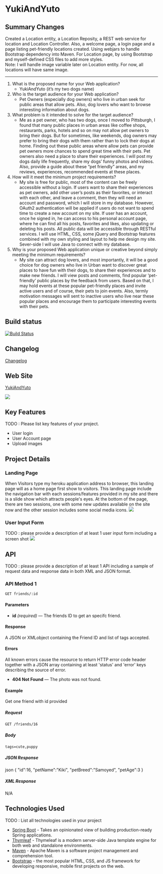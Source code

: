 # YukiAndYuto

## Summary Changes
  Created a Location entity, a Location Reposity, a REST web service for location and Location Controller. Also, a welcome page, a login page and a page listing pet-friendly locations created. Using webjars to handle Bootstrap dependency into Maven. For Location page, by using Bootstrap and myself-defined CSS files to add more styles.   
 Note: I will handle image variable later on Location entity. For now, all locations will have same image. 
 
___


1. What is the proposed name for your Web application?
    * YukiAndYuto  (it’s my two dogs name)
2. Who is the target audience for your Web application?
    * Pet Owners (especially dog owners) who live in urban seek for public areas that allow pets. Also, dog lovers who want to browse interesting information about dogs.  
3. What problem is it intended to solve for the target audience?
    * Me as a pet owner, who has two dogs, once I moved to Pittsburgh, I found that many public places in urban areas like coffee shops, restaurants, parks, hotels and so on may not allow pet owners to bring their dogs. But for sometimes, like weekends, dog owners may prefer to bring their dogs with them rather than to lock their dogs at home. Finding out these public areas where allow pets can provide pet owners more chances to spend great time with their pets. Pet owners also need a place to share their experiences. I will post my dogs daily life frequently, share my dogs’ funny photos and videos. Also, provide a guide about these “pet friendly” areas, and my reviews, experiences, recommended events at these places. 
4. How will it meet the minimum project requirements?
    * My site is free for public, most of the content can be freely accessible without a login. If users want to share their experiences as pet owners, add other user’s posts as their favorites, or interact with each other, and leave a comment, then they will need an account and password, which I will store in my database. However, OAuth2 authentication will be applied if users do not want to spend time to create a new account on my site. If user has an account, once he signed in, he can access to his personal account page, where he can find all his posts, favorites and likes, also updating or deleting his posts. All public data will be accessible through RESTful services. I will use HTML, CSS, some jQuery and Bootstrap features combined with my own styling and layout to help me design my site. Sever-side I will use Java to connect with my database. 
5. Why is your proposed Web application unique or creative beyond simply meeting the minimum requirements?
    * My site can attract dog lovers, and most importantly, it will be a good choice for dog owners who live in Urban want to discover great places to have fun with their dogs, to share their experiences and to make new friends. I will view posts and comments, find popular ‘pet-friendly’ public places by the feedback from users. Based on that, I may hold events at these popular pet-friendly places and invite active users and of course, their pets to join events. Also, termly motivation messages will sent to inactive users who live near these popular places and encourage them to participate interesting events with their pets. 


## Build status

[![Build Status](https://travis-ci.org/infsci2560sp17/full-stack-web-ginkgomp.svg?branch=master)](https://travis-ci.org/infsci2560sp17/full-stack-web-ginkgomp)

## Changelog

[Changelog](/CHANGELOG.md)

## Web Site

[YukiAndYuto](https://young-shore-19904.herokuapp.com/)

![](https://github.com/infsci2560sp17/full-stack-web-ginkgomp/blob/master/src/main/resources/static/image/logo.png)

## Key Features

TODO : Please list key features of your project.

* User login 
* User Account page
* Upload images

## Project Details

### Landing Page

When Visitors type my heroku application address to browser, this landing page will as a home page first show to visitors.
This landing page include the navigation bar with each sessions/features provided in my site and there is a slide show which attracts people's eyes. At the bottom of the page, there are two sessions, one with some new updates available on the site now and the other session includes some social media icons. 
![](https://github.com/infsci2560sp17/full-stack-web-ginkgomp/blob/master/landingpage.jpeg)


### User Input Form

TODO : please provide a description of at least 1 user input form including a screen shot ![](https://.../image.jpg)

## API

TODO : please provide a description of at least 1 API including a sample of request data and response data in both XML and JSON format.

### API Method 1

    GET friends/:id

#### Parameters

- **id** _(required)_ — The friends ID to get an specifc friend.


#### Response

A JSON or XMLobject containing the Friend ID and list of tags accepted.


#### Errors

All known errors cause the resource to return HTTP error code header together with a JSON array containing at least 'status' and 'error' keys describing the source of error.

- **404 Not Found** — The photo was not found.

#### Example

Get one friend with id provided

##### Request

    GET /friends/16

##### Body

    tags=cute,puppy


##### JSON Response

json
{
    "id":16,
    "petName":"Kiki",
    "petBreed":"Samoyed",
    "petAge":3
}




##### XML Response

N/A

## Technologies Used

TODO : List all technologies used in your project

- [Spring Boot](https://projects.spring.io/spring-boot/) - Takes an opinionated view of building production-ready Spring applications.
- [Thymleaf](http://www.thymeleaf.org/) - Thymeleaf is a modern server-side Java template engine for both web and standalone environments.
- [Maven](https://maven.apache.org/) - Apache Maven is a software project management and comprehension tool.
- [Bootstrap](http://getbootstrap.com/) - the most popular HTML, CSS, and JS framework for developing responsive, mobile first projects on the web.
